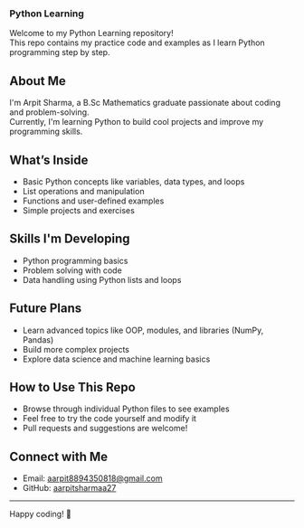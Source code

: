 ### Python Learning

Welcome to my Python Learning repository!  
This repo contains my practice code and examples as I learn Python programming step by step.

## About Me
I'm Arpit Sharma, a B.Sc Mathematics graduate passionate about coding and problem-solving.  
Currently, I'm learning Python to build cool projects and improve my programming skills.

## What’s Inside
- Basic Python concepts like variables, data types, and loops  
- List operations and manipulation  
- Functions and user-defined examples  
- Simple projects and exercises

## Skills I'm Developing
- Python programming basics  
- Problem solving with code  
- Data handling using Python lists and loops

## Future Plans
- Learn advanced topics like OOP, modules, and libraries (NumPy, Pandas)  
- Build more complex projects  
- Explore data science and machine learning basics

## How to Use This Repo
- Browse through individual Python files to see examples  
- Feel free to try the code yourself and modify it  
- Pull requests and suggestions are welcome!

## Connect with Me
- Email: aarpit8894350818@gmail.com  
- GitHub: [aarpitsharmaa27](https://github.com/aarpitsharmaa27)

---

Happy coding! 🚀
